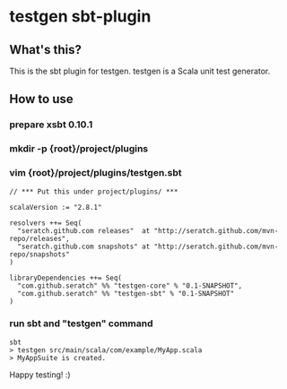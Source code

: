 # testgen sbt-plugin

## What's this?

This is the sbt plugin for testgen. testgen is a Scala unit test generator.

## How to use

### prepare xsbt 0.10.1

### mkdir -p {root}/project/plugins

### vim {root}/project/plugins/testgen.sbt

    // *** Put this under project/plugins/ ***

    scalaVersion := "2.8.1"

    resolvers ++= Seq(
      "seratch.github.com releases"  at "http://seratch.github.com/mvn-repo/releases",
      "seratch.github.com snapshots" at "http://seratch.github.com/mvn-repo/snapshots"
    )

    libraryDependencies ++= Seq(
      "com.github.seratch" %% "testgen-core" % "0.1-SNAPSHOT",
      "com.github.seratch" %% "testgen-sbt" % "0.1-SNAPSHOT"
    )

### run sbt and "testgen" command

    sbt
    > testgen src/main/scala/com/example/MyApp.scala
    > MyAppSuite is created.

Happy testing! :)


